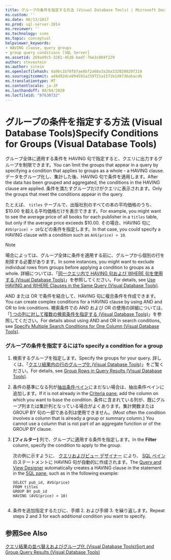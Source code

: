 ```yaml
---
title: グループの条件を指定する方法 (Visual Database Tools) | Microsoft Docs
ms.custom: ''
ms.date: 06/13/2017
ms.prod: sql-server-2014
ms.reviewer: ''
ms.technology: ssms
ms.topic: conceptual
helpviewer_keywords:
- HAVING clause, query groups
- group query conditions [SQL Server]
ms.assetid: 269ad9c5-3261-4526-badf-7be3c869f229
author: stevestein
ms.author: sstein
ms.openlocfilehash: da9bc1b70fbfae8bf2a68a3a3ba332020020f310
ms.sourcegitcommit: ad4d92dce894592a259721a1571b1d8736abacdb
ms.translationtype: MT
ms.contentlocale: ja-JP
ms.lasthandoff: 08/04/2020
ms.locfileid: "87630732"
---
```

# <a name="specify-conditions-for-groups-visual-database-tools"></a><span data-ttu-id="f0336-102">グループの条件を指定する方法 (Visual Database Tools)</span><span class="sxs-lookup"><span data-stu-id="f0336-102">Specify Conditions for Groups (Visual Database Tools)</span></span>
  <span data-ttu-id="f0336-103">グループ全体に適用する条件を HAVING 句で指定すると、クエリに出力するグループを制限できます。</span><span class="sxs-lookup"><span data-stu-id="f0336-103">You can limit the groups that appear in a query by specifying a condition that applies to groups as a whole - a HAVING clause.</span></span> <span data-ttu-id="f0336-104">データをグループ化し、集計した後、HAVING 句で条件を適用します。</span><span class="sxs-lookup"><span data-stu-id="f0336-104">After the data has been grouped and aggregated, the conditions in the HAVING clause are applied.</span></span> <span data-ttu-id="f0336-105">条件を満たすグループだけがクエリに表示されます。</span><span class="sxs-lookup"><span data-stu-id="f0336-105">Only the groups that meet the conditions appear in the query.</span></span>  
  
 <span data-ttu-id="f0336-106">たとえば、 `titles` テーブルで、出版社別のすべての本の平均価格のうち、$10.00 を超える平均価格だけを表示できます。</span><span class="sxs-lookup"><span data-stu-id="f0336-106">For example, you might want to see the average price of all books for each publisher in a `titles` table, but only if the average price exceeds $10.00.</span></span> <span data-ttu-id="f0336-107">その場合、HAVING 句に `AVG(price) > 10`などの条件を指定します。</span><span class="sxs-lookup"><span data-stu-id="f0336-107">In that case, you could specify a HAVING clause with a condition such as `AVG(price) > 10`.</span></span>  
  
> [!NOTE]  
>  <span data-ttu-id="f0336-108">場合によっては、グループ全体に条件を適用する前に、グループから個別の行を削除する必要があります。</span><span class="sxs-lookup"><span data-stu-id="f0336-108">In some instances, you might want to exclude individual rows from groups before applying a condition to groups as a whole.</span></span> <span data-ttu-id="f0336-109">詳細については、「[同一クエリ内で HAVING 句および WHERE 句を使用する (Visual Database Tools)](visual-database-tools.md)」を参照してください。</span><span class="sxs-lookup"><span data-stu-id="f0336-109">For details, see [Use HAVING and WHERE Clauses in the Same Query &#40;Visual Database Tools&#41;](visual-database-tools.md).</span></span>  
  
 <span data-ttu-id="f0336-110">AND または OR で条件を結合して、HAVING 句に複合条件を作成できます。</span><span class="sxs-lookup"><span data-stu-id="f0336-110">You can create complex conditions for a HAVING clause by using AND and OR to link conditions.</span></span> <span data-ttu-id="f0336-111">検索条件での AND および OR の使用の詳細については、「[1 つの列に対して複数の検索条件を指定する (Visual Database Tools)](specify-multiple-search-conditions-for-one-column-visual-database-tools.md)」を参照してください。</span><span class="sxs-lookup"><span data-stu-id="f0336-111">For details about using AND and OR in search conditions, see [Specify Multiple Search Conditions for One Column &#40;Visual Database Tools&#41;](specify-multiple-search-conditions-for-one-column-visual-database-tools.md).</span></span>  
  
### <a name="to-specify-a-condition-for-a-group"></a><span data-ttu-id="f0336-112">グループの条件を指定するには</span><span class="sxs-lookup"><span data-stu-id="f0336-112">To specify a condition for a group</span></span>  
  
1.  <span data-ttu-id="f0336-113">検索するグループを指定します。</span><span class="sxs-lookup"><span data-stu-id="f0336-113">Specify the groups for your query.</span></span> <span data-ttu-id="f0336-114">詳しくは、「[クエリ結果内の行のグループ化 (Visual Database Tools)](group-rows-in-query-results-visual-database-tools.md)」をご覧ください。</span><span class="sxs-lookup"><span data-stu-id="f0336-114">For details, see [Group Rows in Query Results &#40;Visual Database Tools&#41;](group-rows-in-query-results-visual-database-tools.md).</span></span>  
  
2.  <span data-ttu-id="f0336-115">条件の基準になる列が[抽出条件ペイン](criteria-pane-visual-database-tools.md)にまだない場合は、抽出条件ペインに追加します。</span><span class="sxs-lookup"><span data-stu-id="f0336-115">If it is not already in the [Criteria pane](criteria-pane-visual-database-tools.md), add the column on which you want to base the condition.</span></span> <span data-ttu-id="f0336-116">条件に含まれている列が、既にグループ列または集計列となっている場合がよくあります。集計関数または GROUP BY 句の一部である列は使用できません。</span><span class="sxs-lookup"><span data-stu-id="f0336-116">(Most often the condition involves a column that is already a group or summary column.) You cannot use a column that is not part of an aggregate function or of the GROUP BY clause.</span></span>  
  
3.  <span data-ttu-id="f0336-117">**[フィルター]** 列で、グループに適用する条件を指定します。</span><span class="sxs-lookup"><span data-stu-id="f0336-117">In the **Filter** column, specify the condition to apply to the group.</span></span>  
  
     <span data-ttu-id="f0336-118">次の例に示すように、 [クエリおよびビュー デザイナー](query-and-view-designer-tools-visual-database-tools.md) により、 [SQL ペイン](sql-pane-visual-database-tools.md)のステートメントに HAVING 句が自動的に作成されます。</span><span class="sxs-lookup"><span data-stu-id="f0336-118">The [Query and View Designer](query-and-view-designer-tools-visual-database-tools.md) automatically creates a HAVING clause in the statement in the [SQL pane](sql-pane-visual-database-tools.md), such as in the following example:</span></span>  
  
    ```  
    SELECT pub_id, AVG(price)  
    FROM titles  
    GROUP BY pub_id  
    HAVING (AVG(price) > 10)  
  
    ```  
  
4.  <span data-ttu-id="f0336-119">条件を追加指定するたびに、手順 2. および手順 3. を繰り返します。</span><span class="sxs-lookup"><span data-stu-id="f0336-119">Repeat steps 2 and 3 for each additional condition you want to specify.</span></span>  
  
## <a name="see-also"></a><span data-ttu-id="f0336-120">参照</span><span class="sxs-lookup"><span data-stu-id="f0336-120">See Also</span></span>  
 [<span data-ttu-id="f0336-121">クエリ結果の並べ替えおよびグループ化 (Visual Database Tools)</span><span class="sxs-lookup"><span data-stu-id="f0336-121">Sort and Group Query Results &#40;Visual Database Tools&#41;</span></span>](sort-and-group-query-results-visual-database-tools.md)  
  
  
